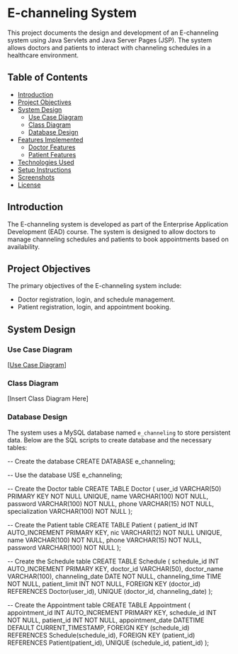 # E-channeling System

This project documents the design and development of an E-channeling system using Java Servlets and Java Server Pages (JSP). The system allows doctors and patients to interact with channeling schedules in a healthcare environment.

## Table of Contents
- [Introduction](#introduction)
- [Project Objectives](#project-objectives)
- [System Design](#system-design)
  - [Use Case Diagram](#use-case-diagram)
  - [Class Diagram](#class-diagram)
  - [Database Design](#database-design)
- [Features Implemented](#features-implemented)
  - [Doctor Features](#doctor-features)
  - [Patient Features](#patient-features)
- [Technologies Used](#technologies-used)
- [Setup Instructions](#setup-instructions)
- [Screenshots](#screenshots)
- [License](#license)

## Introduction

The E-channeling system is developed as part of the Enterprise Application Development (EAD) course. The system is designed to allow doctors to manage channeling schedules and patients to book appointments based on availability.

## Project Objectives

The primary objectives of the E-channeling system include:
- Doctor registration, login, and schedule management.
- Patient registration, login, and appointment booking.

## System Design

### Use Case Diagram
[[Use Case Diagram](https://github.com/DilekaRatnayaka/E-Channeling-System/blob/main/images/use%20case%20diagram.png)]

### Class Diagram
[Insert Class Diagram Here]

### Database Design

The system uses a MySQL database named `e_channeling` to store persistent data. Below are the SQL scripts to create database and the necessary tables:

-- Create the database
CREATE DATABASE e_channeling;

-- Use the database
USE e_channeling;

-- Create the Doctor table
CREATE TABLE Doctor (
    user_id VARCHAR(50) PRIMARY KEY NOT NULL UNIQUE,
    name VARCHAR(100) NOT NULL,
    password VARCHAR(100) NOT NULL,
    phone VARCHAR(15) NOT NULL,
    specialization VARCHAR(100) NOT NULL
);

-- Create the Patient table
CREATE TABLE Patient (
    patient_id INT AUTO_INCREMENT PRIMARY KEY,
    nic VARCHAR(12) NOT NULL UNIQUE,
    name VARCHAR(100) NOT NULL,
    phone VARCHAR(15) NOT NULL,
    password VARCHAR(100) NOT NULL
);

-- Create the Schedule table
CREATE TABLE Schedule (
    schedule_id INT AUTO_INCREMENT PRIMARY KEY,
    doctor_id VARCHAR(50),
    doctor_name VARCHAR(100),
    channeling_date DATE NOT NULL,
    channeling_time TIME NOT NULL,
    patient_limit INT NOT NULL,
    FOREIGN KEY (doctor_id) REFERENCES Doctor(user_id),
    UNIQUE (doctor_id, channeling_date)
);

-- Create the Appointment table
CREATE TABLE Appointment (
    appointment_id INT AUTO_INCREMENT PRIMARY KEY,
    schedule_id INT NOT NULL,
    patient_id INT NOT NULL,
    appointment_date DATETIME DEFAULT CURRENT_TIMESTAMP,
    FOREIGN KEY (schedule_id) REFERENCES Schedule(schedule_id),
    FOREIGN KEY (patient_id) REFERENCES Patient(patient_id),
    UNIQUE (schedule_id, patient_id)
);

